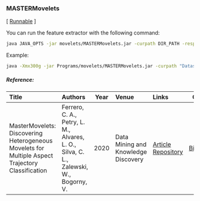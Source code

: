 ### MASTERMovelets

\[ [Runnable](https://github.com/ttportela/automatize/blob/main/jarfiles/MASTERMovelets.jar?raw=true) \]

You can run the feature extractor with the following command:

```bash
java JAVA_OPTS -jar movelets/MASTERMovelets.jar -curpath DIR_PATH -respath RESULTS_DIR_PATH -descfile DATA_DIR_PATH/DESCRIPTOR_FILE.json -nt NUMBER_OF_THREADS -ed true -ms MIN_SUBTRAJ_SIZE -Ms MAX_SUBTRAJ_SIZE -cache true -output discrete -samples 1 -sampleSize 0.5 -medium "none" -output "discrete" -lowm "false" 
```

Example:
```bash
java -Xmx300g -jar Programs/movelets/MASTERMovelets.jar -curpath "Datasets/Foursquare_nyc/run1" -respath "Results/Foursquare_nyc/run1/MASTERMovelets" -descfile "Datasets/DESCRIPTORS/RawTraj_spatial.json" -nt 8 -ed true -ms 1 -Ms -3 -cache true -output discrete -samples 1 -sampleSize 0.5 -medium "none" -output "discrete" -lowm "false" 
```

##### Reference:

| Title | Authors | Year | Venue | Links | Cite |
|:------|:--------|------|:------|:------|:----:|
| MasterMovelets: Discovering Heterogeneous Movelets for Multiple Aspect Trajectory Classification | Ferrero, C. A., Petry, L. M., Alvares, L. O., Silva, C. L., Zalewski, W., Bogorny, V. | 2020 | Data Mining and Knowledge Discovery | [Article](https://link.springer.com/article/10.1007/s10618-020-00676-x) [Repository](https://github.com/bigdata-ufsc/MASTERMovelets) | [BibTex](https://github.com/bigdata-ufsc/research-summary/blob/master/resources/bibtex/Ferrero2020mastermovelets.bib) |